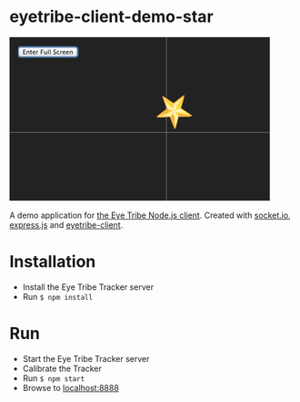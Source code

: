 # eyetribe-client-demo-star

![Screenshot](screenshot.png)

A demo application for [the Eye Tribe Node.js client](https://github.com/axelpale/tet-node-client). Created with [socket.io](http://socket.io/), [express.js](http://expressjs.com/) and [eyetribe-client](https://github.com/axelpale/tet-node-client).

# Installation

 - Install the Eye Tribe Tracker server
 - Run `$ npm install`

# Run

 - Start the Eye Tribe Tracker server
 - Calibrate the Tracker
 - Run `$ npm start`
 - Browse to [localhost:8888](http://localhost:8888)

